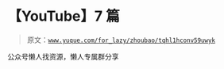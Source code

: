 # 【YouTube】7 篇

> 原文：[`www.yuque.com/for_lazy/zhoubao/tqhl1hconv59uwyk`](https://www.yuque.com/for_lazy/zhoubao/tqhl1hconv59uwyk)

公众号懒人找资源，懒人专属群分享